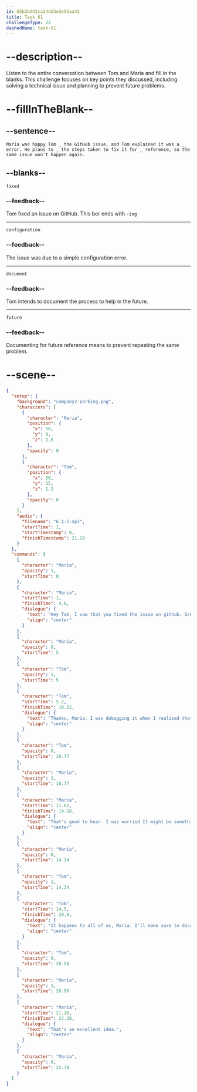 ```yaml
---
id: 65b2bd42ca24dd3ede91aa41
title: Task 61
challengeType: 22
dashedName: task-61
---
```


<!--
AUDIO REFERENCE: 
The entire conversation between Tom and Maria.
-->

# --description--

Listen to the entire conversation between Tom and Maria and fill in the blanks. This challenge focuses on key points they discussed, including solving a technical issue and planning to prevent future problems.

# --fillInTheBlank--

## --sentence--

`Maria was happy Tom _ the GitHub issue, and Tom explained it was a _ error. He plans to _ the steps taken to fix it for _ reference, so the same issue won't happen again.`

## --blanks--

`fixed`

### --feedback--

Tom fixed an issue on GitHub. This ber ends with `-ing`

---

`configuration`

### --feedback--

The issue was due to a simple configuration error.

---

`document`

### --feedback--

Tom intends to document the process to help in the future.

---

`future`

### --feedback--

Documenting for future reference means to prevent repeating the same problem.

# --scene--

```json
{
  "setup": {
    "background": "company2-parking.png",
    "characters": [
      {
        "character": "Maria",
        "position": {
          "x": 50,
          "y": 0,
          "z": 1.5
        },
        "opacity": 0
      },
      {
        "character": "Tom",
        "position": {
          "x": 50,
          "y": 15,
          "z": 1.2
        },
        "opacity": 0
      }
    ],
    "audio": {
      "filename": "6.1-3.mp3",
      "startTime": 1,
      "startTimestamp": 0,
      "finishTimestamp": 21.28
    }
  },
  "commands": [
    {
      "character": "Maria",
      "opacity": 1,
      "startTime": 0
    },
    {
      "character": "Maria",
      "startTime": 1,
      "finishTime": 4.8,
      "dialogue": {
        "text": "Hey Tom, I saw that you fixed the issue on github. Great job.",
        "align": "center"
      }
    },
    {
      "character": "Maria",
      "opacity": 0,
      "startTime": 5
    },
    {
      "character": "Tom",
      "opacity": 1,
      "startTime": 5
    },
    {
      "character": "Tom",
      "startTime": 5.2,
      "finishTime": 10.52,
      "dialogue": {
        "text": "Thanks, Maria. I was debugging it when I realized that it was a simple configuration error in the code.",
        "align": "center"
      }
    },
    {
      "character": "Tom",
      "opacity": 0,
      "startTime": 10.77
    },
    {
      "character": "Maria",
      "opacity": 1,
      "startTime": 10.77
    },
    {
      "character": "Maria",
      "startTime": 11.02,
      "finishTime": 14.18,
      "dialogue": {
        "text": "That's good to hear. I was worried It might be something more complicated.",
        "align": "center"
      }
    },
    {
      "character": "Maria",
      "opacity": 0,
      "startTime": 14.34
    },
    {
      "character": "Tom",
      "opacity": 1,
      "startTime": 14.34
    },
    {
      "character": "Tom",
      "startTime": 14.5,
      "finishTime": 20.8,
      "dialogue": {
        "text": "It happens to all of us, Maria. I'll make sure to document this for future reference so we won't run into the same problem again.",
        "align": "center"
      }
    },
    {
      "character": "Tom",
      "opacity": 0,
      "startTime": 20.98
    },
    {
      "character": "Maria",
      "opacity": 1,
      "startTime": 20.98
    },
    {
      "character": "Maria",
      "startTime": 21.16,
      "finishTime": 22.28,
      "dialogue": {
        "text": "That's an excellent idea.",
        "align": "center"
      }
    },
    {
      "character": "Maria",
      "opacity": 0,
      "startTime": 22.78
    }
  ]
}
```
